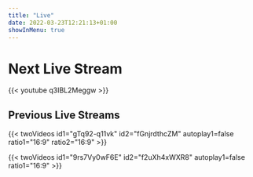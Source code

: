 ```yaml
---
title: "Live"
date: 2022-03-23T12:21:13+01:00
showInMenu: true
---
```


# Next Live Stream

{{< youtube q3IBL2Meggw >}}

## Previous Live Streams

{{< twoVideos id1="gTq92-q11vk" id2="fGnjrdthcZM"   autoplay1=false ratio1="16:9" ratio2="16:9" >}}

{{< twoVideos id1="9rs7Vy0wF6E" id2="f2uXh4xWXR8" autoplay1=false ratio1="16:9" >}}


